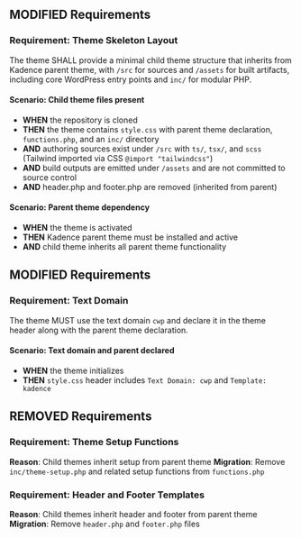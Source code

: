 ## MODIFIED Requirements
### Requirement: Theme Skeleton Layout
The theme SHALL provide a minimal child theme structure that inherits from Kadence parent theme, with `/src` for sources and `/assets` for built artifacts, including core WordPress entry points and `inc/` for modular PHP.

#### Scenario: Child theme files present
- **WHEN** the repository is cloned
- **THEN** the theme contains `style.css` with parent theme declaration, `functions.php`, and an `inc/` directory
- **AND** authoring sources exist under `/src` with `ts/`, `tsx/`, and `scss` (Tailwind imported via CSS `@import "tailwindcss"`)
- **AND** build outputs are emitted under `/assets` and are not committed to source control
- **AND** header.php and footer.php are removed (inherited from parent)

#### Scenario: Parent theme dependency
- **WHEN** the theme is activated
- **THEN** Kadence parent theme must be installed and active
- **AND** child theme inherits all parent theme functionality

## MODIFIED Requirements
### Requirement: Text Domain
The theme MUST use the text domain `cwp` and declare it in the theme header along with the parent theme declaration.

#### Scenario: Text domain and parent declared
- **WHEN** the theme initializes
- **THEN** `style.css` header includes `Text Domain: cwp` and `Template: kadence`

## REMOVED Requirements
### Requirement: Theme Setup Functions
**Reason**: Child themes inherit setup from parent theme
**Migration**: Remove `inc/theme-setup.php` and related setup functions from `functions.php`

### Requirement: Header and Footer Templates
**Reason**: Child themes inherit header and footer from parent theme
**Migration**: Remove `header.php` and `footer.php` files
